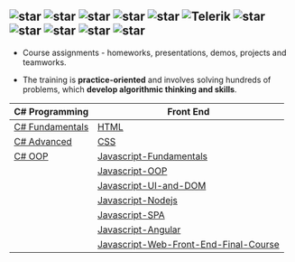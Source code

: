 ## ![star](https://github.com/martinboykov/Telerik_Academy/blob/master/images/star23.jpg)  ![star](https://github.com/martinboykov/Telerik_Academy/blob/master/images/star23.jpg)  ![star](https://github.com/martinboykov/Telerik_Academy/blob/master/images/star23.jpg)  ![star](https://github.com/martinboykov/Telerik_Academy/blob/master/images/star23.jpg)  ![star](https://github.com/martinboykov/Telerik_Academy/blob/master/images/star23.jpg)   ![Telerik](https://github.com/martinboykov/Telerik_Academy/blob/master/images/telerik-academy-logo.jpg)   ![star](https://github.com/martinboykov/Telerik_Academy/blob/master/images/star23.jpg)  ![star](https://github.com/martinboykov/Telerik_Academy/blob/master/images/star23.jpg)  ![star](https://github.com/martinboykov/Telerik_Academy/blob/master/images/star23.jpg)  ![star](https://github.com/martinboykov/Telerik_Academy/blob/master/images/star23.jpg)  ![star](https://github.com/martinboykov/Telerik_Academy/blob/master/images/star23.jpg)

* Course assignments - homeworks, presentations, demos, projects and teamworks.

* The training is **practice-oriented** and involves solving hundreds of problems,
which **develop algorithmic thinking and skills**.

| C# Programming                              | Front End                                                                                                               |
| ------------------------------------------- | ------------------------------------------------------------------------------------------------------------------------|
| [C# Fundamentals](CSharp/CSharp%20Part%201) | [HTML](Front-end/HTML)                                                                                                  |
| [C# Advanced](CSharp/CSharp%20Part%202)     | [CSS](Front-end/CSS)                                                                                                    |
| [C# OOP](CSharp/OOP)                        | [Javascript-Fundamentals](Front-end/Javascript-Fundamentals)                                                            |
|                                             | [Javascript-OOP](Front-end/Javascript-OOP)                                                                              |
|                                             | [Javascript-UI-and-DOM](Front-end/Javascript-UI-and-DOM)                                                                |
|                                             | [Javascript-Nodejs](Front-end/Javascript-Nodejs)                                                                        |
|                                             | [Javascript-SPA](Front-end/Javascript-SPA)                                                                              |
|                                             | [Javascript-Angular](Front-end/Javascript-Angular)                                                                      |
|                                             | [Javascript-Web-Front-End-Final-Course](Front-end/Javascript-Web-Front-End-Final-Course)                                |
